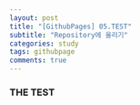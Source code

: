 ```yaml
---
layout: post
title: "[GithubPages] 05.TEST"
subtitle: "Repository에 올리기"
categories: study
tags: githubpage
comments: true
---
```


### THE TEST
